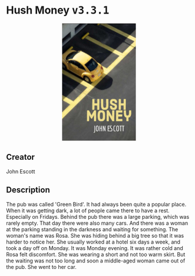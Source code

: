 
# Hush Money <kbd>v3.3.1</kbd>

<center>
  <img src="./cover-1024.jpg"/>
</center>

## Creator
John Escott

## Description
The pub was called 'Green Bird'. It had always been quite a popular place. When it was getting dark, a lot of people came there to have a rest. Especially on Fridays. Behind the pub there was a large parking, which was rarely empty. That day there were also many cars. And there was a woman at the parking standing in the darkness and waiting for something. The woman's name was Rosa. She was hiding behind a big tree so that it was harder to notice her. She usually worked at a hotel six days a week, and took a day off on Monday. It was Monday evening. It was rather cold and Rosa felt discomfort. She was wearing a short and not too warm skirt. But the waiting was not too long and soon a middle-aged woman came out of the pub. She went to her car.
